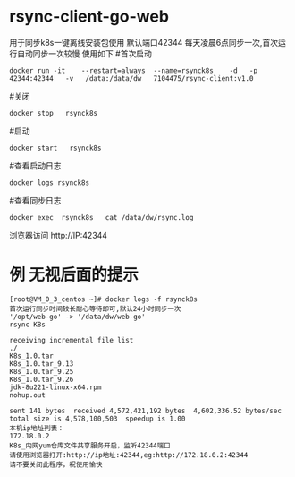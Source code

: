 # rsync-client-go-web
用于同步k8s一键离线安装包使用
默认端口42344
每天凌晨6点同步一次,首次运行自动同步一次较慢
使用如下
#首次启动 
``` shell 
docker run -it    --restart=always  --name=rsynck8s    -d   -p   42344:42344   -v   /data:/data/dw   7104475/rsync-client:v1.0
```
#关闭
``` shell 
docker stop   rsynck8s
```
#启动
``` shell 
docker start   rsynck8s
```

#查看启动日志
``` shell 
docker logs rsynck8s
```
#查看同步日志
``` shell 
docker exec  rsynck8s   cat /data/dw/rsync.log
```

浏览器访问 http://IP:42344


#   例 无视后面的提示
``` shell 
[root@VM_0_3_centos ~]# docker logs -f rsynck8s
首次运行同步时间较长耐心等待即可,默认24小时同步一次
'/opt/web-go' -> '/data/dw/web-go'
rsync K8s

receiving incremental file list
./
K8s_1.0.tar
K8s_1.0.tar_9.13
K8s_1.0.tar_9.25
K8s_1.0.tar_9.26
jdk-8u221-linux-x64.rpm
nohup.out

sent 141 bytes  received 4,572,421,192 bytes  4,602,336.52 bytes/sec
total size is 4,578,100,503  speedup is 1.00
本机ip地址列表：
172.18.0.2
K8s_内网yum仓库文件共享服务开启，监听42344端口
请使用浏览器打开:http://ip地址:42344,eg:http://172.18.0.2:42344
请不要关闭此程序，祝使用愉快


```
